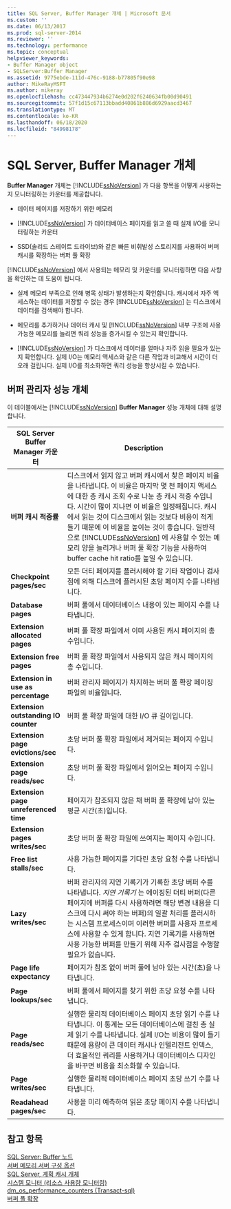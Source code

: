 ```yaml
---
title: SQL Server, Buffer Manager 개체 | Microsoft 문서
ms.custom: ''
ms.date: 06/13/2017
ms.prod: sql-server-2014
ms.reviewer: ''
ms.technology: performance
ms.topic: conceptual
helpviewer_keywords:
- Buffer Manager object
- SQLServer:Buffer Manager
ms.assetid: 9775ebde-111d-476c-9188-b77805f90e98
author: MikeRayMSFT
ms.author: mikeray
ms.openlocfilehash: cc473447934b6274e0d202f6240634fb00d90491
ms.sourcegitcommit: 57f1d15c67113bbadd40861b886d6929aacd3467
ms.translationtype: MT
ms.contentlocale: ko-KR
ms.lasthandoff: 06/18/2020
ms.locfileid: "84998178"
---
```

# <a name="sql-server-buffer-manager-object"></a>SQL Server, Buffer Manager 개체
  **Buffer Manager** 개체는 [!INCLUDE[ssNoVersion](../../includes/ssnoversion-md.md)] 가 다음 항목을 어떻게 사용하는지 모니터링하는 카운터를 제공합니다.  
  
-   데이터 페이지를 저장하기 위한 메모리  
  
-   [!INCLUDE[ssNoVersion](../../includes/ssnoversion-md.md)] 가 데이터베이스 페이지를 읽고 쓸 때 실제 I/O를 모니터링하는 카운터  
  
-   SSD(솔리드 스테이트 드라이브)와 같은 빠른 비휘발성 스토리지를 사용하여 버퍼 캐시를 확장하는 버퍼 풀 확장  
  
 [!INCLUDE[ssNoVersion](../../includes/ssnoversion-md.md)] 에서 사용되는 메모리 및 카운터를 모니터링하면 다음 사항을 확인하는 데 도움이 됩니다.  
  
-   실제 메모리 부족으로 인해 병목 상태가 발생하는지 확인합니다. 캐시에서 자주 액세스하는 데이터를 저장할 수 없는 경우 [!INCLUDE[ssNoVersion](../../includes/ssnoversion-md.md)] 는 디스크에서 데이터를 검색해야 합니다.  
  
-   메모리를 추가하거나 데이터 캐시 및 [!INCLUDE[ssNoVersion](../../includes/ssnoversion-md.md)] 내부 구조에 사용 가능한 메모리를 늘리면 쿼리 성능을 증가시킬 수 있는지 확인합니다.  
  
-   [!INCLUDE[ssNoVersion](../../includes/ssnoversion-md.md)] 가 디스크에서 데이터를 얼마나 자주 읽을 필요가 있는지 확인합니다. 실제 I/O는 메모리 액세스와 같은 다른 작업과 비교해서 시간이 더 오래 걸립니다. 실제 I/O를 최소화하면 쿼리 성능을 향상시킬 수 있습니다.  
  
## <a name="buffer-manager-performance-objects"></a>버퍼 관리자 성능 개체  
 이 테이블에서는 [!INCLUDE[ssNoVersion](../../includes/ssnoversion-md.md)] **Buffer Manager** 성능 개체에 대해 설명합니다.  
  
|SQL Server Buffer Manager 카운터|Description|  
|----------------------------------------|-----------------|  
|**버퍼 캐시 적중률**|디스크에서 읽지 않고 버퍼 캐시에서 찾은 페이지 비율을 나타냅니다. 이 비율은 마지막 몇 천 페이지 액세스에 대한 총 캐시 조회 수로 나눈 총 캐시 적중 수입니다. 시간이 많이 지나면 이 비율은 일정해집니다. 캐시에서 읽는 것이 디스크에서 읽는 것보다 비용이 적게 들기 때문에 이 비율을 높이는 것이 좋습니다. 일반적으로 [!INCLUDE[ssNoVersion](../../includes/ssnoversion-md.md)] 에 사용할 수 있는 메모리 양을 늘리거나 버퍼 풀 확장 기능을 사용하여 buffer cache hit ratio를 높일 수 있습니다.|  
|**Checkpoint pages/sec**|모든 더티 페이지를 플러시해야 할 기타 작업이나 검사점에 의해 디스크에 플러시된 초당 페이지 수를 나타냅니다.|  
|**Database pages**|버퍼 풀에서 데이터베이스 내용이 있는 페이지 수를 나타냅니다.|  
|**Extension allocated pages**|버퍼 풀 확장 파일에서 이미 사용된 캐시 페이지의 총 수입니다.|  
|**Extension free pages**|버퍼 풀 확장 파일에서 사용되지 않은 캐시 페이지의 총 수입니다.|  
|**Extension in use as percentage**|버퍼 관리자 페이지가 차지하는 버퍼 풀 확장 페이징 파일의 비율입니다.|  
|**Extension outstanding IO counter**|버퍼 풀 확장 파일에 대한 I/O 큐 길이입니다.|  
|**Extension page evictions/sec**|초당 버퍼 풀 확장 파일에서 제거되는 페이지 수입니다.|  
|**Extension page reads/sec**|초당 버퍼 풀 확장 파일에서 읽어오는 페이지 수입니다.|  
|**Extension page unreferenced time**|페이지가 참조되지 않은 채 버퍼 풀 확장에 남아 있는 평균 시간(초)입니다.|  
|**Extension pages writes/sec**|초당 버퍼 풀 확장 파일에 쓰여지는 페이지 수입니다.|  
|**Free list stalls/sec**|사용 가능한 페이지를 기다린 초당 요청 수를 나타냅니다.|  
|**Lazy writes/sec**|버퍼 관리자의 지연 기록기가 기록한 초당 버퍼 수를 나타냅니다. *지연 기록기* 는 에이징된 더티 버퍼(다른 페이지에 버퍼를 다시 사용하려면 해당 변경 내용을 디스크에 다시 써야 하는 버퍼)의 일괄 처리를 플러시하는 시스템 프로세스이며 이러한 버퍼를 사용자 프로세스에 사용할 수 있게 합니다. 지연 기록기를 사용하면 사용 가능한 버퍼를 만들기 위해 자주 검사점을 수행할 필요가 없습니다.|  
|**Page life expectancy**|페이지가 참조 없이 버퍼 풀에 남아 있는 시간(초)을 나타냅니다.|  
|**Page lookups/sec**|버퍼 풀에서 페이지를 찾기 위한 초당 요청 수를 나타냅니다.|  
|**Page reads/sec**|실행한 물리적 데이터베이스 페이지 초당 읽기 수를 나타냅니다. 이 통계는 모든 데이터베이스에 걸친 총 실제 읽기 수를 나타냅니다. 실제 I/O는 비용이 많이 들기 때문에 용량이 큰 데이터 캐시나 인텔리전트 인덱스, 더 효율적인 쿼리를 사용하거나 데이터베이스 디자인을 바꾸면 비용을 최소화할 수 있습니다.|  
|**Page writes/sec**|실행한 물리적 데이터베이스 페이지 초당 쓰기 수를 나타냅니다.|  
|**Readahead pages/sec**|사용을 미리 예측하여 읽은 초당 페이지 수를 나타냅니다.|  
  
## <a name="see-also"></a>참고 항목  
 [SQL Server: Buffer 노드](sql-server-buffer-node.md)   
 [서버 메모리 서버 구성 옵션](../../database-engine/configure-windows/server-memory-server-configuration-options.md)   
 [SQL Server, 계획 캐시 개체](sql-server-plan-cache-object.md)   
 [시스템 모니터 &#40;리소스 사용량 모니터링&#41;](monitor-resource-usage-system-monitor.md)   
 [dm_os_performance_counters &#40;Transact-sql&#41;](/sql/relational-databases/system-dynamic-management-views/sys-dm-os-performance-counters-transact-sql)   
 [버퍼 풀 확장](../../database-engine/configure-windows/buffer-pool-extension.md)  
  
  

